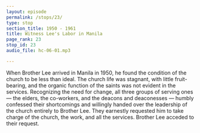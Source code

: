 ```yaml
---
layout: episode
permalink: /stops/23/
type: stop
section_title: 1950 - 1961
title: Witness Lee's Labor in Manila
page_rank: 23
stop_id: 23
audio_file: hc-06-01.mp3

---
```


When Brother Lee arrived in Manila in 1950, he found the condition of the church to be less than ideal. The church life was stagnant, with little fruit-bearing, and the organic function of the saints was not evident in the services. Recognizing the need for change, all three groups of serving ones — the elders, the co-workers, and the deacons and deaconesses — humbly confessed their shortcomings and willingly handed over the leadership of the church entirely to Brother Lee. They earnestly requested him to take charge of the church, the work, and all the services. Brother Lee acceded to their request.
